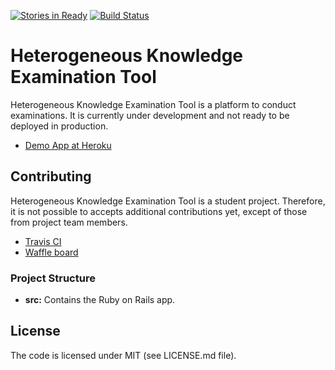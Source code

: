 [![Stories in Ready](https://badge.waffle.io/mikevo/uno-heterogeneous-knowledge.png?label=ready&title=Ready)](https://waffle.io/mikevo/uno-heterogeneous-knowledge) [![Build Status](https://travis-ci.org/mikevo/uno-heterogeneous-knowledge.svg?branch=master)](https://travis-ci.org/mikevo/uno-heterogeneous-knowledge)
# Heterogeneous Knowledge Examination Tool
Heterogeneous Knowledge Examination Tool is a platform to conduct examinations. It is currently under development and not ready to be deployed in production.

* [Demo App at Heroku](https://hk-examination.herokuapp.com/)

## Contributing
Heterogeneous Knowledge Examination Tool is a student project. Therefore, it is not possible to accepts additional contributions yet, except of those from project team members.

* [Travis CI](https://travis-ci.org/mikevo/uno-heterogeneous-knowledge)
* [Waffle board](https://waffle.io/mikevo/uno-heterogeneous-knowledge)

### Project Structure
* **src:** Contains the Ruby on Rails app.

## License
The code is licensed under MIT (see LICENSE.md file).